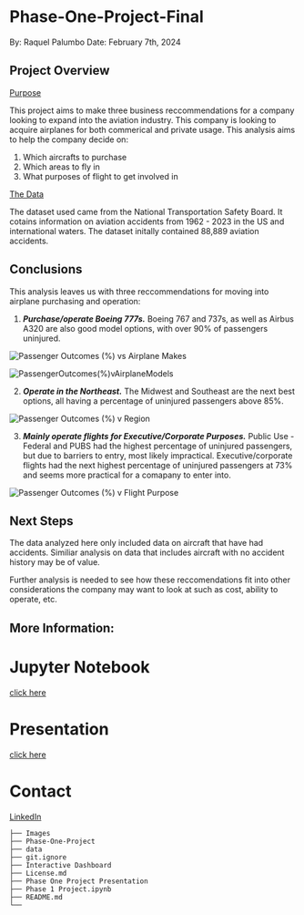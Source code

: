 # Phase-One-Project-Final
By: Raquel Palumbo
Date: February 7th, 2024

## Project Overview
<ins>Purpose</ins>

This project aims to make three business reccommendations for a company looking to expand into the aviation industry. This company is looking to acquire airplanes for both commerical and private usage. This analysis aims to help the company decide on:

1. Which aircrafts to purchase
2. Which areas to fly in
3. What purposes of flight to get involved in 

<ins>The Data</ins>

The dataset used came from the National Transportation Safety Board. It cotains information on aviation accidents from 1962 - 2023 in the US and international waters. 
The dataset initally contained 88,889 aviation accidents.


## Conclusions
This analysis leaves us with three reccommendations for moving into airplane purchasing and operation:

1. ***Purchase/operate Boeing 777s.*** Boeing 767 and 737s, as well as Airbus A320 are also good model options, with over 90% of passengers uninjured.


![Passenger Outcomes (%) vs Airplane Makes](https://github.com/raquel-palumbo/Phase-One-Project-Final/assets/153582741/d0a5a69c-ef95-4a1c-b01b-6b231807c75c)


![PassengerOutcomes(%)vAirplaneModels](https://github.com/raquel-palumbo/Phase-One-Project-Final/assets/153582741/a9fae80e-18f1-4356-a579-5ad68180aacf)


2. ***Operate in the Northeast.*** The Midwest and Southeast are the next best options, all having a percentage of uninjured passengers above 85%.

![Passenger Outcomes (%) v Region](https://github.com/raquel-palumbo/Phase-One-Project-Final/assets/153582741/dd3099f1-1bf6-44a0-bc58-bce62f237737)



3. ***Mainly operate flights for Executive/Corporate Purposes.*** Public Use - Federal and PUBS had the highest percentage of uninjured passengers, but due to barriers to entry, most likely impractical. Executive/corporate flights had the next highest percentage of uninjured passengers at 73% and seems more practical for a comapany to enter into.

![Passenger Outcomes (%) v Flight Purpose](https://github.com/raquel-palumbo/Phase-One-Project-Final/assets/153582741/0c77b6c7-0b44-4d07-91d6-885cc92333d6)


## Next Steps
The data analyzed here only included data on aircraft that have had accidents. Similiar analysis on data that includes aircraft with no accident history may be of value.

Further analysis is needed to see how these reccomendations fit into other considerations the company may want to look at such as cost, ability to operate, etc.


## More Information:

# Jupyter Notebook
[click here](https://github.com/raquel-palumbo/Phase-One-Project-Final/blob/619fa83d51dfb9520a7164e985b5047bb8a2de2c/Phase%201%20Project.ipynb)

# Presentation
[click here](https://docs.google.com/presentation/d/1HObMrkz63a6p24k-UW73UkCvQpxHkwVqG5ddOz7XyKI/edit#slide=id.g2b611f3bd05_0_126)


# Contact
[LinkedIn](http://linkedin.com/in/raquel-palumbo-156027168)

```
├── Images
├── Phase-One-Project
├── data
├── git.ignore
├── Interactive Dashboard
├── License.md
├── Phase One Project Presentation
├── Phase 1 Project.ipynb
├── README.md
└── 
```
